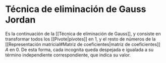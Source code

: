 # Técnica de eliminación de Gauss Jordan

Es la continuación de la [[Técnica de eliminación de Gauss]], y consiste en transformar todos los [[Pivote|pivotes]] en $1$, y el resto de números de la [[Representación matricial#Matriz de coeficientes|matriz de coeficientes]] $A$ en 0. De esta forma, cada incognita queda despejada e igualada a su término independiente correspondiente, que indica su valor.

